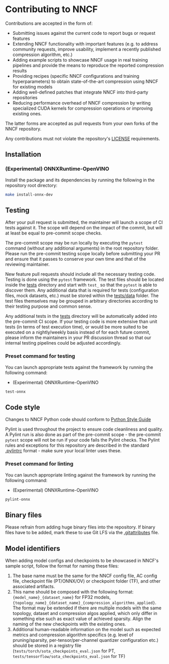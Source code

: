 # Contributing to NNCF

Contributions are accepted in the form of:
* Submitting issues against the current code to report bugs or request features
* Extending NNCF functionality with important features (e.g. to address community requests, improve usability, implement a recently published compression algorithm, etc.)
* Adding example scripts to showcase NNCF usage in real training pipelines and provide the means to reproduce the reported compression results
* Providing recipes (specific NNCF configurations and training hyperparameters) to obtain state-of-the-art compression using NNCF for existing models
* Adding well-defined patches that integrate NNCF into third-party repositories
* Reducing performance overhead of NNCF compression by writing specialized CUDA kernels for compression operations or improving existing ones. 

The latter forms are accepted as pull requests from your own forks of the NNCF repository.

Any contributions must not violate the repository's [LICENSE](./LICENSE) requirements.

## Installation
### (Experimental) ONNXRuntime-OpenVINO
Install the package and its dependencies by running the following in the repository root directory:
```bash
make install-onnx-dev
```

## Testing

After your pull request is submitted, the maintainer will launch a scope of CI tests against it.
The scope will depend on the impact of the commit, but will at least be equal to pre-commit scope checks.

The pre-commit scope may be run locally by executing the `pytest` command (without any additional arguments) in the root repository folder.
Please run the pre-commit testing scope locally before submitting your PR and ensure that it passes to conserve your own time and that of the reviewing maintainer.

New feature pull requests should include all the necessary testing code.
Testing is done using the `pytest` framework. 
The test files should be located inside the [tests](./tests) directory and start with `test_` so that the `pytest` is able to discover them.
Any additional data that is required for tests (configuration files, mock datasets, etc.) must be stored within the [tests/data](./tests/data) folder.
The test files themselves may be grouped in arbitrary directories according to their testing purpose and common sense.

Any additional tests in the [tests](./tests) directory will be automatically added into the pre-commit CI scope. 
If your testing code is more extensive than unit tests (in terms of test execution time), or would be more suited to be executed on a nightly/weekly basis instead of for each future commit, please inform the maintainers in your PR discussion thread so that our internal testing pipelines could be adjusted accordingly.

### Preset command for testing
You can launch appropriate tests against the framework by running the following command:

- (Experimental) ONNXRuntime-OpenVINO
```bash
test-onnx
```

## Code style
Changes to NNCF Python code should conform to [Python Style Guide](./docs/styleguide/PyGuide.md)

Pylint is used throughout the project to ensure code cleanliness and quality. 
A Pylint run is also done as part of the pre-commit scope - the pre-commit `pytest` scope will not be run if your code fails the Pylint checks.
The Pylint rules and exceptions for this repository are described in the standard [.pylintrc](./.pylintrc) format - make sure your local linter uses these.

### Preset command for linting
You can launch appropriate linting against the framework by running the following command:

- (Experimental) ONNXRuntime-OpenVINO
```bash
pylint-onnx
```

## Binary files
Please refrain from adding huge binary files into the repository. If binary files have to be added, mark these to use Git LFS via the [.gitattributes](./.gitattributes) file. 

## Model identifiers
When adding model configs and checkpoints to be showcased in NNCF's sample script, follow the format for naming these files:
1. The base name must be the same for the NNCF config file, AC config file, checkpoint file (PT/ONNX/OV) or checkpoint folder (TF), and other associated artifacts.
2. This name should be composed with the following format: `{model_name}_{dataset_name}` for FP32 models, `{topology_name}_{dataset_name}_{compression_algorithms_applied}`. The format may be extended if there are multiple models with the same topology, dataset and compression algos applied, which only differ in something else such as exact value of achieved sparsity. Align the naming of the new checkpoints with the existing ones.
3. Additional human-readable information on the model such as expected metrics and compression algorithm specifics (e.g. level of pruning/sparsity, per-tensor/per-channel quantizer configuration etc.) should be stored in a registry file (`tests/torch/sota_checkpoints_eval.json` for PT, `tests/tensorflow/sota_checkpoints_eval.json` for TF)
